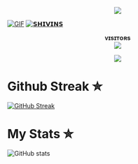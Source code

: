 <p align="center">
<img align="middle" src="https://readme-typing-svg.herokuapp.com?color=FFFFFF&width=450&lines=🕷+𝙎𝙃𝙄𝙑𝙄𝙉𝙎+𝘾𝙇𝙐𝘽+🕷" />
</p>

 
[![GIF](https://github.com/DAXXTEAM/DAXXTEAM/blob/main/DAXXTEAM.gif)](https://github.com/shivinsclub)
[![𝗦𝗛𝗜𝗩𝗜𝗡𝗦](https://github-stats-alpha.vercel.app/api?username=shivinsclub "shivinsclub")](https://github-stats-alpha.vercel.app/api?username=shivinsclub "shivinsclub")
                                                          

<p align="center">
    <b>ᴠɪsɪᴛᴏʀs</b><br>
<img align="middle" src="https://profile-counter.glitch.me/ezbw69/count.svg" />
</p>

<p align="center">
<img src="https://telegra.ph/file/043621173f67a52c1493b.jpg">
</p>

# Github Streak ✮

  [![GitHub Streak](https://streak-stats.demolab.com?user=DAXXTEAM&theme=radical&border_radius=5&date_format=j%20M%5B%20Y%5D&fire=FF8100)](https://DAXXTEAM.me)


# My Stats ✮
![ GitHub stats](https://github-readme-stats.vercel.app/api?username=shivinsclub&show_icons=true&theme=radical)

